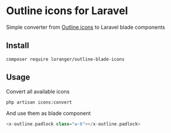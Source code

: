 # Outline icons for Laravel

Simple converter from [Outline icons](https://github.com/outline/outline-icons) to Laravel blade components

## Install

```shell
composer require loranger/outline-blade-icons
```

## Usage

Convert all available icons

```shell
php artisan icons:convert
```

And use them as blade component

```php
<x-outline.padlock class="w-6"></x-outline.padlock>
```